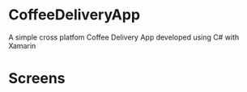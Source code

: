 # CoffeeDeliveryApp
A simple cross platfom Coffee Delivery App developed using C# with Xamarin
# Screens 

